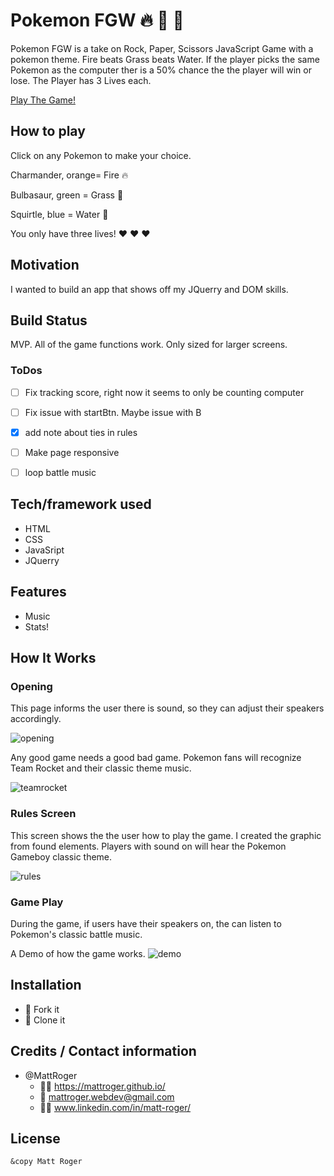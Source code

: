 #  **Pokemon FGW** :fire: :leaves: :ocean:
Pokemon FGW is a take on Rock, Paper, Scissors JavaScript Game with a pokemon theme. Fire beats Grass beats Water.
If the player picks the same Pokemon as the computer ther is a 50% chance the the player will win or lose.
The Player has 3 Lives each.

[Play The Game!](https://mattroger.github.io/pokemonRPS/)

## How to play
Click on any Pokemon to make your choice. 

Charmander, orange= Fire :fire:

Bulbasaur, green = Grass :leaves:

Squirtle, blue = Water :ocean:

You only have three lives! :heart: :heart: :heart:

## Motivation
I wanted to build an app that shows off my JQuerry and DOM skills.

## Build Status
MVP. All of the game functions work. Only sized for larger screens.

### ToDos

- [ ] Fix tracking score, right now it seems to only be counting computer
- [ ] Fix issue with startBtn. Maybe issue with B
- [x] add note about ties in rules
- [ ] Make page responsive
- [ ] loop battle music


## Tech/framework used
* HTML 
* CSS 
* JavaSript 
* JQuerry

## Features
* Music
* Stats!

## How It Works

### Opening
This page informs the user there is sound, so they can adjust their speakers accordingly.

![opening](https://github.com/MattRoger/screenshots/blob/master/pokemon/home.png?raw=true)

Any good game needs a good bad game. Pokemon fans will recognize Team Rocket and their classic theme music.

![teamrocket](https://github.com/MattRoger/screenshots/blob/master/pokemon/teamrocket.png?raw=true)

### Rules Screen
This screen shows the the user how to play the game.
I created the graphic from found elements.
Players with sound on will hear the Pokemon Gameboy classic theme.

![rules](https://github.com/MattRoger/screenshots/blob/master/pokemon/rules.png?raw=true)

### Game Play
During the game, if users have their speakers on, the can listen to Pokemon's classic battle music.

A Demo of how the game works.
![demo](https://github.com/MattRoger/screenshots/blob/master/pokemon/PokemonFGWGameplay.gif?raw=true)

## Installation
* :trident: Fork it
* :sheep: Clone it


## Credits / Contact information
* @MattRoger 
  * :man_office_worker: https://mattroger.github.io/
  * :e-mail: mattroger.webdev@gmail.com
  * :man_office_worker: www.linkedin.com/in/matt-roger/


## License
    
    &copy Matt Roger

